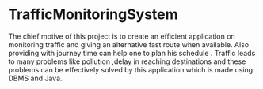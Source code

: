 # TrafficMonitoringSystem
The chief motive of this project is to create an efficient application on monitoring traffic and giving an alternative fast route when available. Also providing with journey time can help one to plan his schedule . Traffic leads to many problems like pollution ,delay in reaching destinations and these problems can be effectively solved by this application which is made using DBMS and Java.
